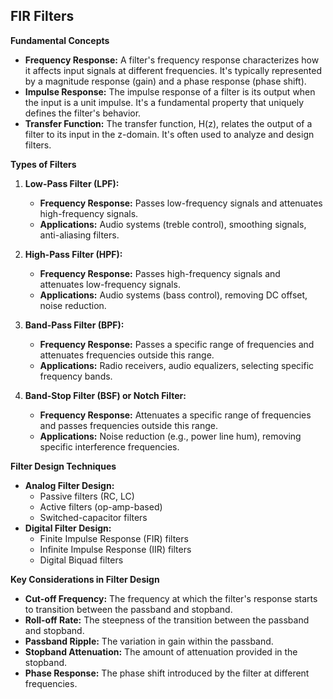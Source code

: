 ## FIR Filters
**Fundamental Concepts**

* **Frequency Response:** A filter's frequency response characterizes how it affects input signals at different frequencies. It's typically represented by a magnitude response (gain) and a phase response (phase shift).
* **Impulse Response:** The impulse response of a filter is its output when the input is a unit impulse. It's a fundamental property that uniquely defines the filter's behavior.
* **Transfer Function:** The transfer function, H(z), relates the output of a filter to its input in the z-domain. It's often used to analyze and design filters.

**Types of Filters**

1. **Low-Pass Filter (LPF):**
   * **Frequency Response:** Passes low-frequency signals and attenuates high-frequency signals.
   * **Applications:** Audio systems (treble control), smoothing signals, anti-aliasing filters.


2. **High-Pass Filter (HPF):**
   * **Frequency Response:** Passes high-frequency signals and attenuates low-frequency signals.
   * **Applications:** Audio systems (bass control), removing DC offset, noise reduction.
 

3. **Band-Pass Filter (BPF):**
   * **Frequency Response:** Passes a specific range of frequencies and attenuates frequencies outside this range.
   * **Applications:** Radio receivers, audio equalizers, selecting specific frequency bands.
 

4. **Band-Stop Filter (BSF) or Notch Filter:**
   * **Frequency Response:** Attenuates a specific range of frequencies and passes frequencies outside this range.
   * **Applications:** Noise reduction (e.g., power line hum), removing specific interference frequencies.
 
**Filter Design Techniques**

* **Analog Filter Design:**
   * Passive filters (RC, LC)
   * Active filters (op-amp-based)
   * Switched-capacitor filters
* **Digital Filter Design:**
   * Finite Impulse Response (FIR) filters
   * Infinite Impulse Response (IIR) filters
   * Digital Biquad filters

**Key Considerations in Filter Design**

* **Cut-off Frequency:** The frequency at which the filter's response starts to transition between the passband and stopband.
* **Roll-off Rate:** The steepness of the transition between the passband and stopband.
* **Passband Ripple:** The variation in gain within the passband.
* **Stopband Attenuation:** The amount of attenuation provided in the stopband.
* **Phase Response:** The phase shift introduced by the filter at different frequencies.


